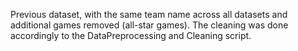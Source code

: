 Previous dataset, with the same team name across all datasets and additional games removed (all-star games). The cleaning was done accordingly to the DataPreprocessing and Cleaning script.
